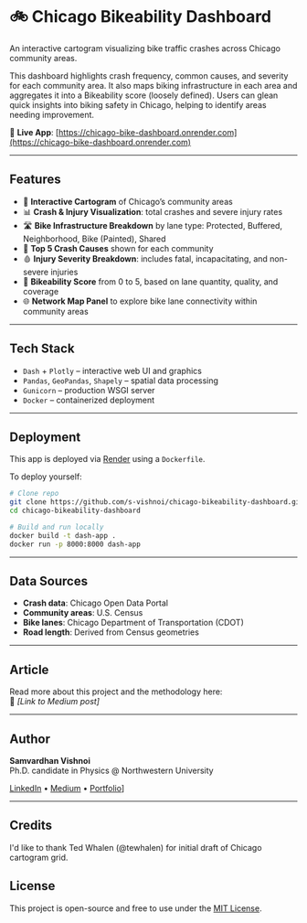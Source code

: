 # 🚲 Chicago Bikeability Dashboard

An interactive cartogram visualizing bike traffic crashes across Chicago community areas.

This dashboard highlights crash frequency, common causes, and severity for each community area. It also maps biking infrastructure in each area and aggregates it into a Bikeability score (loosely defined). Users can glean quick insights into biking safety in Chicago, helping to identify areas needing improvement. 

🔗 **Live App**: [https://chicago-bike-dashboard.onrender.com](https://chicago-bike-dashboard.onrender.com)

---

 
## Features

- 📍 **Interactive Cartogram** of Chicago’s community areas  
- 📊 **Crash & Injury Visualization**: total crashes and severe injury rates 
- 🛣️ **Bike Infrastructure Breakdown** by lane type: Protected, Buffered, Neighborhood, Bike (Painted), Shared 
- 📌 **Top 5 Crash Causes** shown for each community  
- 🩸 **Injury Severity Breakdown**: includes fatal, incapacitating, and non-severe injuries  
- 🚴 **Bikeability Score** from 0 to 5, based on lane quantity, quality, and coverage   
- 🌐 **Network Map Panel** to explore bike lane connectivity within community areas  

---

## Tech Stack

- `Dash` + `Plotly` – interactive web UI and graphics  
- `Pandas`, `GeoPandas`, `Shapely` – spatial data processing  
- `Gunicorn` – production WSGI server  
- `Docker` – containerized deployment

---

## Deployment

This app is deployed via [Render](https://render.com) using a `Dockerfile`.

To deploy yourself:

```bash
# Clone repo
git clone https://github.com/s-vishnoi/chicago-bikeability-dashboard.git
cd chicago-bikeability-dashboard

# Build and run locally
docker build -t dash-app .
docker run -p 8000:8000 dash-app
```

---

## Data Sources

- **Crash data**: Chicago Open Data Portal  
- **Community areas**: U.S. Census
- **Bike lanes**: Chicago Department of Transportation (CDOT)  
- **Road length**: Derived from Census geometries  

---

## Article

Read more about this project and the methodology here:  
📝 _[Link to Medium post]_

---

## Author

**Samvardhan Vishnoi**  
Ph.D. candidate in Physics @ Northwestern University 


[LinkedIn](https://www.linkedin.com/in/samvardhan-vishnoi) • [Medium](https://medium.com/@s-vishnoi) • [Portfolio](https://your-vercel-site.vercel.app)]

---

## Credits  
I'd like to thank Ted Whalen (@tewhalen) for initial draft of Chicago cartogram grid. 


## License

This project is open-source and free to use under the [MIT License](LICENSE).
